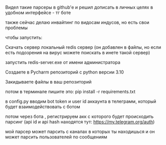 Видел такие парсеры в github'е и решил дописать в личных целях в удобном интерфейсе - тг боте 

также сейчас делаю инвайтинг по видосам индусов, но есть свои проблемы

чтобы запустить:

Скачать сервер локальный redis сервер (он добавлен в файлы, но если есть подозрения на вирус можете поискать в инете такой сервер)

запустить redis-server.exe от имени администратора

Создаете в Pycharm репозиторий с python версии 3.10

Закидываете файлы в ваш репозиторий 

потом в терминале пишите это: pip install -r requirements.txt

в config.py вводим bot token и user id аккаунта в телеграмм, который будет взаимодействовать с ботом

потом через бота , регистрируем акк с которого будет происходить парсинг (api id и api hash находятся тут: https://my.telegram.org/auth)

мой парсер может парсить с каналах в которых ты находишься и он может парсить пользователей по сообщениям
